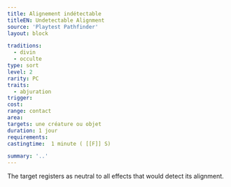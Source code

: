 ```yaml
---
title: Alignement indétectable
titleEN: Undetectable Alignment
source: 'Playtest Pathfinder'
layout: block

traditions:
  - divin
  - occulte
type: sort
level: 2
rarity: PC
traits:
  - abjuration
trigger: 
cost: 
range: contact
area: 
targets: une créature ou objet
duration: 1 jour
requirements: 
castingtime:  1 minute ( [[F]] S)

summary: '..'
---
```

The target registers as neutral to all effects that would detect its alignment.